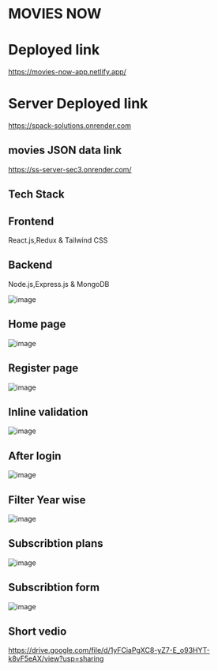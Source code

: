 # MOVIES NOW
# Deployed link
https://movies-now-app.netlify.app/
# Server Deployed link
https://spack-solutions.onrender.com
## movies JSON data link 
https://ss-server-sec3.onrender.com/
## Tech Stack
## Frontend
React.js,Redux & Tailwind CSS
## Backend
Node.js,Express.js & MongoDB

![image](https://github.com/kkalyankumar9/spack_solutions/assets/112814583/33898faf-db6a-4f82-9374-e4a1638e2703)
## Home page
![image](https://github.com/kkalyankumar9/spack_solutions/assets/112814583/d8f980bf-cbc4-45c1-8a9b-41d6929928e4)
## Register page
![image](https://github.com/kkalyankumar9/spack_solutions/assets/112814583/db50707b-6166-4bcd-80e9-a0276c17c55d)
## Inline validation
![image](https://github.com/kkalyankumar9/spack_solutions/assets/112814583/d28d7797-2360-4612-a8e1-2549d5483096)
## After login 
![image](https://github.com/kkalyankumar9/spack_solutions/assets/112814583/993a62f5-1803-412c-a615-9dd326a72c2d)
## Filter Year wise
![image](https://github.com/kkalyankumar9/spack_solutions/assets/112814583/f1347b68-74cd-4bcd-b1aa-082021f560a3)
## Subscribtion plans
![image](https://github.com/kkalyankumar9/spack_solutions/assets/112814583/5b7f5c52-9434-4d9a-890a-cfb24acf0781)
## Subscribtion form
![image](https://github.com/kkalyankumar9/spack_solutions/assets/112814583/b80b4b47-e4fb-4cd6-9cae-83eb6fa18d29)

## Short vedio
https://drive.google.com/file/d/1yFCiaPgXC8-yZ7-E_o93HYT-k8vF5eAX/view?usp=sharing
